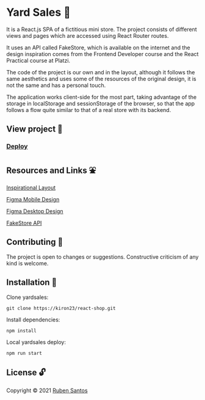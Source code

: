 # Yard Sales :convenience_store:
It is a React.js SPA of a fictitious mini store. The project consists of different views and pages which are accessed using React Router routes.

It uses an API called FakeStore, which is available on the internet and the design inspiration comes from the Frontend Developer course and the React Practical course at Platzi.

The code of the project is our own and in the layout, although it follows the same aesthetics and uses some of the resources of the original design, it is not the same and has a personal touch.

The application works client-side for the most part, taking advantage of the storage in localStorage and sessionStorage of the browser, so that the app follows a flow quite similar to that of a real store with its backend.

## View project :rocket:
### [Deploy](https://proyectoreact-shop.netlify.app/)

## Resources and Links :fountain:

[Inspirational Layout](https://github.com/platzi/curso-frontend-developer-practico)

[Figma Mobile Design](https://www.figma.com/proto/bcEVujIzJj5PNIWwF9pP2w/Platzi_YardSale?node-id=0%3A719&amp%3Bscaling=scale-down&amp%3Bpage-id=0%3A1&amp%3Bstarting-point-node-id=0%3A719)

[Figma Desktop Design](https://www.figma.com/proto/bcEVujIzJj5PNIWwF9pP2w/Platzi_YardSale?node-id=5%3A2808[%E2%80%A6]ing=scale-down&amp;page-id=0%3A998&amp;starting-point-node-id=5%3A2808)

[FakeStore API](https://fakestoreapi.com/)

## Contributing :raising_hand:
The project is open to changes or suggestions. Constructive criticism of any kind is welcome.

## Installation :electric_plug:
Clone yardsales:
```
git clone https://kiron23/react-shop.git
 ```

Install dependencies:
```
npm install
```

Local yardsales deploy:
```
npm run start
```

## License :unlock:

Copyright © 2021 [Ruben Santos](https://github.com/kiron23)


